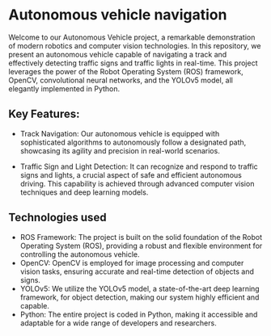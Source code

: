 # Autonomous vehicle navigation

Welcome to our Autonomous Vehicle project, a remarkable demonstration of modern robotics and computer vision technologies. In this repository, we present an autonomous vehicle capable of navigating a track and effectively detecting traffic signs and traffic lights in real-time. This project leverages the power of the Robot Operating System (ROS) framework, OpenCV, convolutional neural networks, and the YOLOv5 model, all elegantly implemented in Python.

<!-- ## Getting Started

These instructions will get you a copy of the project up and running on your local machine for development and testing purposes. See deployment for notes on how to deploy the project on a live system.

### Prerequisites

This project was devolped using ROS melodic on Ubuntu 18.04

Link to ROS melodic instalation: http://wiki.ros.org/melodic/Installation/Ubuntu
```
Give examples
```

### Installing

Install OpenCV

```
sudo apt-get install libopencv-dev
```

Install python dependencies
```
pip install numpy matplotlib
```
Install Yolov5 dependencies
```
git clone https://github.com/ultralytics/yolov5.git
cd yolov5
pip install -U -r requirements.txt
```

## Running the tests


### Initialize ROS workspace

```
mkdir -p ~/catkin_ws/src
cd ~/catkin_ws/src
catkin_init_workspace
cd ~/catkin_ws
catkin_make
source devel/setup.bash
```

### Clone and build repository


```
cd ~/catkin_ws/src
git clone https://github.com/your-username/your-autonomous-vehicle-project.git
cd ~/catkin_ws
source devel/setup.bash
catkin_make
```

### Launch ROS nodes

```
roslaunch puzzlebot_autostart puzzlebot_autostart.launch

roslaunch vehicle_control vehicle_control.launch
``` -->

## Key Features:

* Track Navigation: Our autonomous vehicle is equipped with sophisticated algorithms to autonomously follow a designated path, showcasing its agility and precision in real-world scenarios.

* Traffic Sign and Light Detection: It can recognize and respond to traffic signs and lights, a crucial aspect of safe and efficient autonomous driving. This capability is achieved through advanced computer vision techniques and deep learning models.

## Technologies used

* ROS Framework: The project is built on the solid foundation of the Robot Operating System (ROS), providing a robust and flexible environment for controlling the autonomous vehicle.
* OpenCV: OpenCV is employed for image processing and computer vision tasks, ensuring accurate and real-time detection of objects and signs.
* YOLOv5: We utilize the YOLOv5 model, a state-of-the-art deep learning framework, for object detection, making our system highly efficient and capable.
* Python: The entire project is coded in Python, making it accessible and adaptable for a wide range of developers and researchers.

